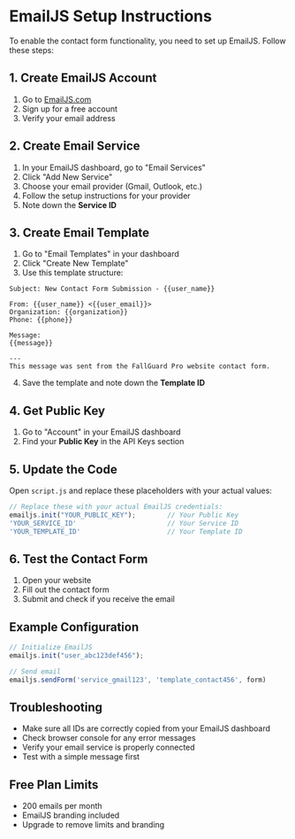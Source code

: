 # EmailJS Setup Instructions

To enable the contact form functionality, you need to set up EmailJS. Follow these steps:

## 1. Create EmailJS Account
1. Go to [EmailJS.com](https://www.emailjs.com/)
2. Sign up for a free account
3. Verify your email address

## 2. Create Email Service
1. In your EmailJS dashboard, go to "Email Services"
2. Click "Add New Service"
3. Choose your email provider (Gmail, Outlook, etc.)
4. Follow the setup instructions for your provider
5. Note down the **Service ID**

## 3. Create Email Template
1. Go to "Email Templates" in your dashboard
2. Click "Create New Template"
3. Use this template structure:

```
Subject: New Contact Form Submission - {{user_name}}

From: {{user_name}} <{{user_email}}>
Organization: {{organization}}
Phone: {{phone}}

Message:
{{message}}

---
This message was sent from the FallGuard Pro website contact form.
```

4. Save the template and note down the **Template ID**

## 4. Get Public Key
1. Go to "Account" in your EmailJS dashboard
2. Find your **Public Key** in the API Keys section

## 5. Update the Code
Open `script.js` and replace these placeholders with your actual values:

```javascript
// Replace these with your actual EmailJS credentials:
emailjs.init("YOUR_PUBLIC_KEY");        // Your Public Key
'YOUR_SERVICE_ID'                       // Your Service ID  
'YOUR_TEMPLATE_ID'                      // Your Template ID
```

## 6. Test the Contact Form
1. Open your website
2. Fill out the contact form
3. Submit and check if you receive the email

## Example Configuration
```javascript
// Initialize EmailJS
emailjs.init("user_abc123def456");

// Send email
emailjs.sendForm('service_gmail123', 'template_contact456', form)
```

## Troubleshooting
- Make sure all IDs are correctly copied from your EmailJS dashboard
- Check browser console for any error messages
- Verify your email service is properly connected
- Test with a simple message first

## Free Plan Limits
- 200 emails per month
- EmailJS branding included
- Upgrade to remove limits and branding

